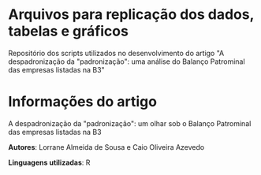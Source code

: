 
# Arquivos para replicação dos dados, tabelas e gráficos
Repositório dos scripts utilizados no desenvolvimento do artigo "A despadronização da "padronização": uma análise do Balanço Patrominal das empresas listadas na B3" 

# Informações do artigo
A despadronização da "padronização": um olhar sob o Balanço Patrominal das empresas listadas na B3

**Autores**: Lorrane Almeida de Sousa e Caio Oliveira Azevedo

**Linguagens utilizadas**: R 


